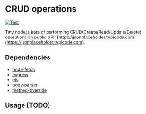 # CRUD operations

[![Test](https://github.com/yiyangzhg/kata-node-crud/actions/workflows/node.js.yml/badge.svg?branch=master)](https://github.com/yiyangzhg/kata-node-crud/actions/workflows/node.js.yml)

Tiny node.js kata of performing CRUD(Create/Read/Update/Delete) operations on
public API: [https://jsonplaceholder.typicode.com](https://jsonplaceholder.typicode.com).

## Dependencies

- [node-fetch](https://www.npmjs.com/package/node-fetch)
- [express](https://www.npmjs.com/package/express)
- [ejs](https://www.npmjs.com/package/ejs)
- [body-parser](https://www.npmjs.com/package/body-parser)
- [method-override](https://www.npmjs.com/package/method-override)

## Usage (TODO)
